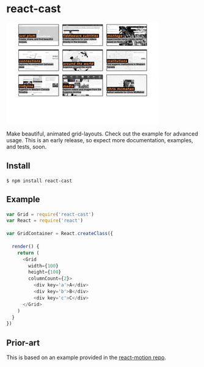 react-cast
=====================

![react-cast image](react-cast-example.gif)

Make beautiful, animated grid-layouts. Check out the example for advanced usage. This is an early release, so expect more documentation, examples, and tests, soon.

## Install
```
$ npm install react-cast
```

## Example

```javascript
var Grid = require('react-cast')
var React = require('react')

var GridContainer = React.createClass({

  render() {
    return (
      <Grid
        width={100}
        height={100}
        columnCount={2}>
          <div key='a'>A</div>
          <div key='b'>B</div>
          <div key='c'>C</div>
      </Grid>
    )
  }
})
```

## Prior-art

This is based on an example provided in the [react-motion repo](https://github.com/chenglou/react-motion).
